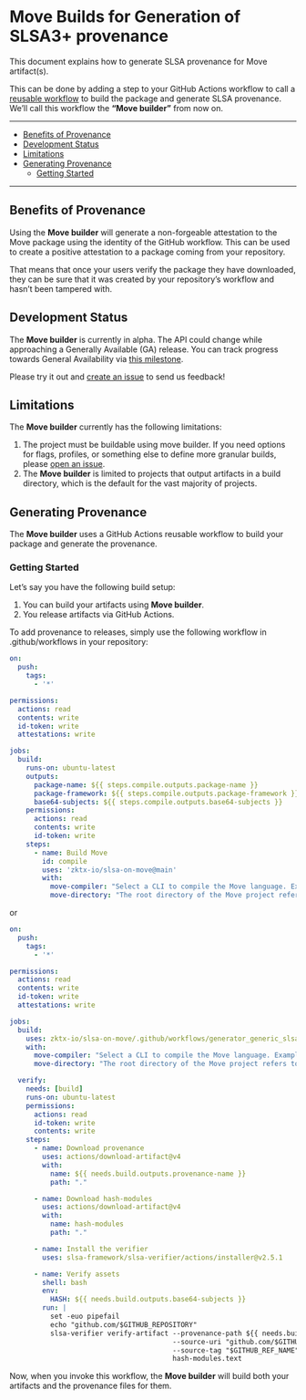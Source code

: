 # Move Builds for Generation of SLSA3+ provenance

This document explains how to generate SLSA provenance for Move artifact(s).

This can be done by adding a step to your GitHub Actions workflow to call a [reusable workflow](https://docs.github.com/en/actions/using-workflows/reusing-workflows) to build the package and generate SLSA provenance. We’ll call this workflow the **“Move builder”** from now on.

---

<!-- markdown-toc --bullets="-" -i README.md -->

<!-- toc -->

- [Benefits of Provenance](#benefits-of-provenance)
- [Development Status](#development-status)
- [Limitations](#limitations)
- [Generating Provenance](#generating-provenance)
  - [Getting Started](#getting-started)

<!-- tocstop -->

---

## Benefits of Provenance

Using the **Move builder** will generate a non-forgeable attestation to the Move package using the identity of the GitHub workflow. This can be used to create a positive attestation to a package coming from your repository.

That means that once your users verify the package they have downloaded, they can be sure that it was created by your repository’s workflow and hasn’t been tampered with.

## Development Status

The **Move builder** is currently in alpha. The API could change while approaching a Generally Available (GA) release. You can track progress towards General Availability via [this milestone](https://github.com/slsa-framework/slsa-github-generator/milestone/17).

Please try it out and [create an issue](https://github.com/slsa-framework/slsa-github-generator/issues/new) to send us feedback!

## Limitations

The **Move builder** currently has the following limitations:

1. The project must be buildable using move builder. If you need options for flags, profiles, or something else to define more granular builds, please [open an issue](https://github.com/slsa-framework/slsa-github-generator/issues/new).
2. The **Move builder** is limited to projects that output artifacts in a build directory, which is the default for the vast majority of projects.

## Generating Provenance

The **Move builder** uses a GitHub Actions reusable workflow to build your package and generate the provenance.

### Getting Started

Let’s say you have the following build setup:

1. You can build your artifacts using **Move builder**.
2. You release artifacts via GitHub Actions.

To add provenance to releases, simply use the following workflow in .github/workflows in your repository:

```yaml
on:
  push:
    tags:
      - '*'

permissions:
  actions: read
  contents: write
  id-token: write
  attestations: write

jobs:
  build:
    runs-on: ubuntu-latest
    outputs:
      package-name: ${{ steps.compile.outputs.package-name }}
      package-framework: ${{ steps.compile.outputs.package-framework }}
      base64-subjects: ${{ steps.compile.outputs.base64-subjects }}
    permissions:
      actions: read
      contents: write
      id-token: write
    steps:
      - name: Build Move
        id: compile
        uses: 'zktx-io/slsa-on-move@main'
        with:
          move-compiler: "Select a CLI to compile the Move language. Examples include tools such as `sui` and `aptos`."
          move-directory: "The root directory of the Move project refers to the directory containing the Move.toml file."
```
or
```yaml
on:
  push:
    tags:
      - '*'

permissions:
  actions: read
  contents: write
  id-token: write
  attestations: write

jobs:
  build:
    uses: zktx-io/slsa-on-move/.github/workflows/generator_generic_slsa3.yml@main
    with:
      move-compiler: "Select a CLI to compile the Move language. Examples include tools such as `aptos` and `sui`."
      move-directory: "The root directory of the Move project refers to the directory containing the Move.toml file."

  verify:
    needs: [build]
    runs-on: ubuntu-latest
    permissions:
      actions: read
      id-token: write
      contents: write
    steps:
      - name: Download provenance
        uses: actions/download-artifact@v4
        with:
          name: ${{ needs.build.outputs.provenance-name }}
          path: "."

      - name: Download hash-modules
        uses: actions/download-artifact@v4
        with:
          name: hash-modules
          path: "."

      - name: Install the verifier
        uses: slsa-framework/slsa-verifier/actions/installer@v2.5.1

      - name: Verify assets
        shell: bash
        env:
          HASH: ${{ needs.build.outputs.base64-subjects }}
        run: |
          set -euo pipefail
          echo "github.com/$GITHUB_REPOSITORY"
          slsa-verifier verify-artifact --provenance-path ${{ needs.build.outputs.provenance-name }} \
                                        --source-uri "github.com/$GITHUB_REPOSITORY" \
                                        --source-tag "$GITHUB_REF_NAME" \
                                        hash-modules.text
```

Now, when you invoke this workflow, the **Move builder** will build both your artifacts and the provenance files for them.
